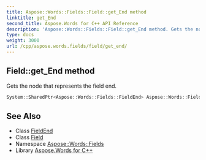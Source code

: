 ```yaml
---
title: Aspose::Words::Fields::Field::get_End method
linktitle: get_End
second_title: Aspose.Words for C++ API Reference
description: 'Aspose::Words::Fields::Field::get_End method. Gets the node that represents the field end in C++.'
type: docs
weight: 3000
url: /cpp/aspose.words.fields/field/get_end/
---
```

## Field::get_End method


Gets the node that represents the field end.

```cpp
System::SharedPtr<Aspose::Words::Fields::FieldEnd> Aspose::Words::Fields::Field::get_End() const
```

## See Also

* Class [FieldEnd](../../fieldend/)
* Class [Field](../)
* Namespace [Aspose::Words::Fields](../../)
* Library [Aspose.Words for C++](../../../)
